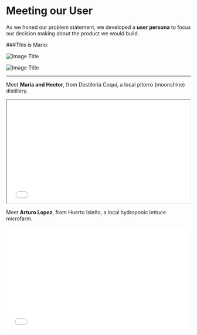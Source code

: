 
# Meeting our User

As we honed our problem statement, we developed a **user persona** to focus our decision making about the product we would build.


###This is Mario:


![Image Title]( http://cl.ly/image/2A2R1b081R2D/unnamed%20copy%204.png
)

![Image Title]( http://cl.ly/image/3V3U0J0q1j1x/unnamed%20copy%203.png)

----

Meet **Maria and Hector**, from Destilería Coqui, a local pitorro (moonshine) distillery.

<iframe src="//player.vimeo.com/video/97998504" width="500" height="281" webkitallowfullscreen mozallowfullscreen allowfullscreen></iframe>

Meet **Arturo Lopez**, from Huerto Isleño, a local hydroponic lettuce microfarm.


<iframe src="//player.vimeo.com/video/98038700" width="500" height="281" frameborder="0" webkitallowfullscreen mozallowfullscreen allowfullscreen></iframe> <p>



